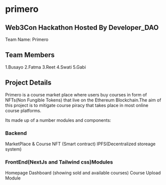 # primero
## Web3Con Hackathon Hosted By Developer_DAO
Team Name: Primero
## Team Members
1.Busayo
2.Fatma
3.Reet
4.Swati
5.Gabi
## Project Details
Primero is a course market place where users buy courses in form of NFTs(Non Fungible Tokens) that live on the Ethereum Blockchain.The aim of this project is to mitigate course piracy that takes place in most online course platforms.

Its made up of a number modules and components:
### Backend
MarketPlace & Course NFT (Smart contract)
IPFS(Decentralized storeage system)
### FrontEnd(NextJs and Tailwind css)Modules
Homepage 
Dashboard (showing sold and available courses)
Course Upload Module

